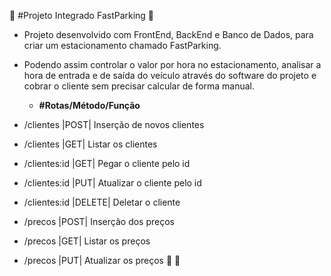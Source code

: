 🚀 #Projeto Integrado FastParking 🚀

* Projeto desenvolvido com FrontEnd, BackEnd e Banco de Dados, para criar um estacionamento chamado FastParking.
* Podendo assim controlar o valor por hora no estacionamento, analisar a hora de entrada e de saída do veículo através do software do projeto e cobrar o cliente sem precisar calcular de forma manual.


  * <b>#Rotas/Método/Função</b>
* /clientes	|POST|	Inserção de novos clientes
* /clientes	|GET|	Listar os clientes
* /clientes:id	|GET|	Pegar o cliente pelo id
* /clientes:id	|PUT|	Atualizar o cliente pelo id
* /clientes:id	|DELETE|	Deletar o cliente
* /precos	|POST|	Inserção dos preços
* /precos	|GET|	Listar os preços
* /precos	|PUT|	Atualizar os preços
🚥                                 🚥
